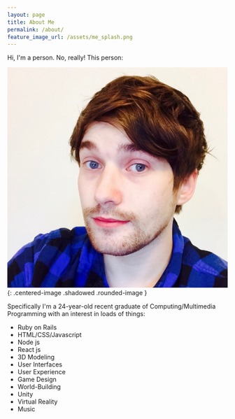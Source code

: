 ```yaml
---
layout: page
title: About Me
permalink: /about/
feature_image_url: /assets/me_splash.png
---
```


Hi, I'm a person. No, really! This person:

![This is an image](/assets/face.jpg){: .centered-image .shadowed .rounded-image }

Specifically I'm a 24-year-old recent graduate of Computing/Multimedia Programming with an interest in loads of things:

- Ruby on Rails
- HTML/CSS/Javascript
- Node js
- React js
- 3D Modeling
- User Interfaces
- User Experience
- Game Design
- World-Building
- Unity
- Virtual Reality
- Music
